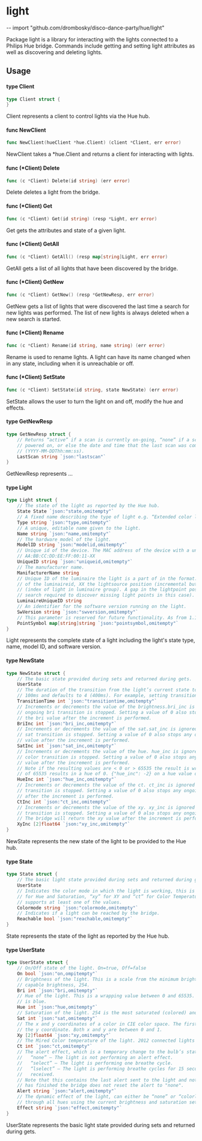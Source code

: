 # light
--
    import "github.com/drombosky/disco-dance-party/hue/light"

Package light is a library for interacting with the lights connected to a
Philips Hue bridge. Commands include getting and setting light attributes as
well as discovering and deleting lights.

## Usage

#### type Client

```go
type Client struct {
}
```

Client represents a client to control lights via the Hue hub.

#### func  NewClient

```go
func NewClient(hueClient *hue.Client) (client *Client, err error)
```
NewClient takes a *hue.Client and returns a client for interacting with lights.

#### func (*Client) Delete

```go
func (c *Client) Delete(id string) (err error)
```
Delete deletes a light from the bridge.

#### func (*Client) Get

```go
func (c *Client) Get(id string) (resp *Light, err error)
```
Get gets the attributes and state of a given light.

#### func (*Client) GetAll

```go
func (c *Client) GetAll() (resp map[string]Light, err error)
```
GetAll gets a list of all lights that have been discovered by the bridge.

#### func (*Client) GetNew

```go
func (c *Client) GetNew() (resp *GetNewResp, err error)
```
GetNew gets a list of lights that were discovered the last time a search for new
lights was performed. The list of new lights is always deleted when a new search
is started.

#### func (*Client) Rename

```go
func (c *Client) Rename(id string, name string) (err error)
```
Rename is used to rename lights. A light can have its name changed when in any
state, including when it is unreachable or off.

#### func (*Client) SetState

```go
func (c *Client) SetState(id string, state NewState) (err error)
```
SetState allows the user to turn the light on and off, modify the hue and
effects.

#### type GetNewResp

```go
type GetNewResp struct {
	// Returns “active” if a scan is currently on-going, “none” if a scan has not been performed since the bridge was
	// powered on, or else the date and time that the last scan was completed in ISO 8601:2004 format
	// (YYYY-MM-DDThh:mm:ss).
	LastScan string `json:"lastscan"`
}
```

GetNewResp represents ...

#### type Light

```go
type Light struct {
	// The state of the light as reported by the Hue hub.
	State State `json:"state,omitempty"`
	// A fixed name describing the type of light e.g. “Extended color light”.
	Type string `json:"type,omitempty"`
	// A unique, editable name given to the light.
	Name string `json:"name,omitempty"`
	// The hardware model of the light.
	ModelID string `json:"modelid,omitempty"`
	// Unique id of the device. The MAC address of the device with a unique endpoint id in the form:
	// AA:BB:CC:DD:EE:FF:00:11-XX
	UniqueID string `json:"uniqueid,omitempty"`
	// The manufacturer name.
	ManifacturerName string
	// Unique ID of the luminaire the light is a part of in the format: AA:BB:CC:DD-XX-YY. AA:BB:, ... represents the hex
	// of the luminaireid, XX the lightsource position (incremental but may contain gaps) and YY the lightpoint position
	// (index of light in luminaire group). A gap in the lightpoint position indicates an incomplete luminaire (light
	// search required to discover missing light points in this case).
	LuminaireUniqueID string
	// An identifier for the software version running on the light.
	SwVersion string `json:"swversion,omitempty"`
	// This parameter is reserved for future functionality. As from 1.11 point symbols are no longer returned.
	PointSymbol map[string]string `json:"pointsymbol,omitempty"`
}
```

Light represents the complete state of a light including the light's state type,
name, model ID, and software version.

#### type NewState

```go
type NewState struct {
	// The basic state provided during sets and returned during gets.
	UserState
	// The duration of the transition from the light’s current state to the new state. This is given as a multiple of
	// 100ms and defaults to 4 (400ms). For example, setting transitiontime:10 will make the transition last 1 second.
	TransitionTime int `json:"transitiontime,omitempty"`
	// Increments or decrements the value of the brightness.bri_inc is ignored if the bri attribute is provided. Any
	// ongoing bri transition is stopped. Setting a value of 0 also stops any ongoing transition. The bridge will return
	// the bri value after the increment is performed.
	BriInc int `json:"bri_inc,omitempty"`
	// Increments or decrements the value of the sat.sat_inc is ignored if the sat attribute is provided. Any ongoing
	// sat transition is stopped. Setting a value of 0 also stops any ongoing transition. The bridge will return the sat
	// value after the increment is performed.
	SatInc int `json:"sat_inc,omitempty"`
	// Increments or decrements the value of the hue. hue_inc is ignored if the hue attribute is provided. Any ongoing
	// color transition is stopped. Setting a value of 0 also stops any ongoing transition. The bridge will return the hue
	// value after the increment is performed.
	// Note if the resulting values are < 0 or > 65535 the result is wrapped. For example {"hue_inc": 1} on a hue value
	// of 65535 results in a hue of 0. {"hue_inc": -2} on a hue value of 0 results in a hue of 65534.
	HueInc int `json:"hue_inc,omitempty"`
	// Increments or decrements the value of the ct. ct_inc is ignored if the ct attribute is provided. Any ongoing color
	// transition is stopped. Setting a value of 0 also stops any ongoing transition. The bridge will return the ct value
	// after the increment is performed.
	CtInc int `json:"ct_inc,omitempty"`
	// Increments or decrements the value of the xy. xy_inc is ignored if the xy attribute is provided. Any ongoing color
	// transition is stopped. Setting a value of 0 also stops any ongoing transition. Will stop at it's gamut boundaries.
	// The bridge will return the xy value after the increment is performed. Max value [0.5, 0.5].
	XyInc [2]float64 `json:"xy_inc,omitempty"`
}
```

NewState represents the new state of the light to be provided to the Hue hub.

#### type State

```go
type State struct {
	// The basic light state provided during sets and returned during gets.
	UserState
	// Indicates the color mode in which the light is working, this is the last command type it received. Values are “hs”
	// for Hue and Saturation, “xy” for XY and “ct” for Color Temperature. This parameter is only present when the light
	// supports at least one of the values.
	Colormode string `json:"colormode,omitempty"`
	// Indicates if a light can be reached by the bridge.
	Reachable bool `json:"reachable,omitempty"`
}
```

State represents the state of the light as reported by the Hue hub.

#### type UserState

```go
type UserState struct {
	// On/Off state of the light. On=true, Off=false
	On bool `json:"on,ompitempty"`
	// Brightness of the light. This is a scale from the minimum brightness the light is capable of, 1, to the maximum
	// capable brightness, 254.
	Bri int `json:"bri,omitempty"`
	// Hue of the light. This is a wrapping value between 0 and 65535. Both 0 and 65535 are red, 25500 is green and 46920
	// is blue.
	Hue int `json:"hue,omitempty"`
	// Saturation of the light. 254 is the most saturated (colored) and 0 is the least saturated (white).
	Sat int `json:"sat,omitempty"`
	// The x and y coordinates of a color in CIE color space. The first entry is the x coordinate and the second entry is
	// the y coordinate. Both x and y are between 0 and 1.
	Xy [2]float64 `json:"xy,omitempty"`
	// The Mired Color temperature of the light. 2012 connected lights are capable of 153 (6500K) to 500 (2000K).
	Ct int `json:"ct,omitempty"`
	// The alert effect, which is a temporary change to the bulb’s state. This can take one of the following values:
	//   “none” – The light is not performing an alert effect.
	//   “select” – The light is performing one breathe cycle.
	//   “lselect” – The light is performing breathe cycles for 15 seconds or until an "alert": "none" command is
	//   received.
	// Note that this contains the last alert sent to the light and not its current state. i.e. After the breathe cycle
	// has finished the bridge does not reset the alert to "none".
	Alert string `json:"alert,omitempty"`
	// The dynamic effect of the light, can either be “none” or “colorloop”. If set to colorloop, the light will cycle
	// through all hues using the current brightness and saturation settings.
	Effect string `json:"effect,omitempty"`
}
```

UserState represents the basic light state provided during sets and returned
during gets.
